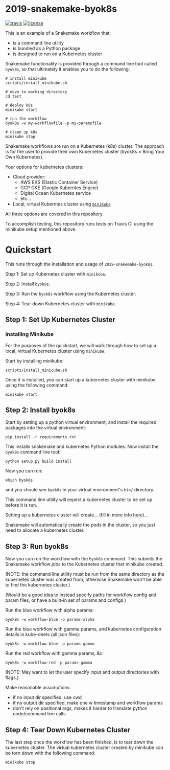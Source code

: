 # 2019-snakemake-byok8s

[![travis](https://img.shields.io/travis/charlesreid1/2019-snakemake-byok8s.svg)](https://travis-ci.org/charlesreid1/2019-snakemake-byok8s.svg)
[![license](https://img.shields.io/github/license/charlesreid1/2019-snakemake-byok8s.svg)](https://github.com/charlesreid1/2019-snakemake-byok8s/blob/master/LICENSE)

This is an example of a Snakemake workflow that:

- is a command line utility
- is bundled as a Python package
- is designed to run on a Kubernetes cluster

Snakemake functionality is provided through
a command line tool called `byok8s`, so that
ultimately it enables you to do the following:

```
# install minikube
scripts/install_minikube.sh

# move to working directory
cd test

# deploy k8s
minikube start

# run the workflow
byok8s -w my-workflowfile -p my-paramsfile

# clean up k8s
minikube stop
```

Snakemake workflows are run on a Kubernetes (k8s)
cluster. The approach is for the user to provide
their own Kubernetes cluster (byok8s = Bring Your
Own Kubernetes).

Your options for kubernetes clusters:

 - Cloud provider:
    - AWS EKS (Elastic Container Service)
    - GCP GKE (Google Kuberntes Engine)
    - Digital Ocean Kubernetes service
    - etc...
 - Local, virtual Kuberntes cluster using [`minikube`](https://github.com/kubernetes/minikube)

All three options are covered in this repository.

To accomplish testing, this repository runs tests
on Travis CI using the minikube setup mentioned
above.


# Quickstart

This runs through the installation and usage 
of `2019-snakemake-byok8s`.

Step 1: Set up Kubernetes cluster with `minikube`.

Step 2: Install `byok8s`.

Step 3: Run the `byok8s` workflow using the Kubernetes cluster. 

Step 4: Tear down Kubernetes cluster with `minikube`.

## Step 1: Set Up Kubernetes Cluster 

### Installing Minikube

For the purposes of the quickstart, we will walk
through how to set up a local, virtual Kubernetes
cluster using `minikube`.

Start by installing minikube:

```
scripts/install_minicube.sh
```

Once it is installed, you can start up a kubernetes cluster
with minikube using the following command:

```
minikube start
```

## Step 2: Install byok8s

Start by setting up a python virtual environment,
and install the required packages into the
virtual environment:

```
pip install -r requirements.txt
```

This installs snakemake and kubernetes Python
modules. Now install the `byok8s` command line
tool:

```
python setup.py build install
```

Now you can run:

```
which byok8s
```

and you should see `byok8s` in your virtual 
environment's `bin/` directory.

This command line utility will expect a kubernetes
cluster to be set up before it is run. 

Setting up a kubernetes cluster will create...
(fill in more info here)...

Snakemake will automatically create the pods
in the cluster, so you just need to allocate
a kubernetes cluster.


## Step 3: Run byok8s

Now you can run the workflow with the `byok8s` command.
This submits the Snakemake workflow jobs to the Kubernetes
cluster that minikube created.

(NOTE: the command line utility must be run
from the same directory as the kubernetes 
cluster was created from, otherwise Snakemake
won't be able to find the kubernetes cluster.)

(Would be a good idea to instead specify paths
for workflow config and param files,
or have a built-in set of params and configs.)

Run the blue workflow with alpha params:

```
byok8s -w workflow-blue -p params-alpha
```

Run the blue workflow with gamma params, and 
kubernetes configuration details in kube-deets
(all json files):

```
byok8s -w workflow-blue -p params-gamma
```

Run the red workflow with gamma params, &c:

```
byok8s -w workflow-red -p params-gamma
```

(NOTE: May want to let the user specify 
input and output directories with flags.)

Make reasonable assumptions:

- if no input dir specified, use cwd
- if no output dir specified, make one w timestamp and workflow params
- don't rely on positional args, makes it harder to translate python code/command line calls


## Step 4: Tear Down Kubernetes Cluster

The last step once the workflow has been finished,
is to tear down the kubernetes cluster. The virtual
kubernetes cluster created by minikube can be torn
down with the following command:

```
minikube stop
```

